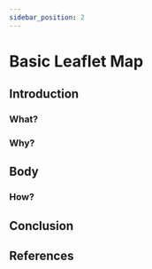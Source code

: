 ```yaml
---
sidebar_position: 2
---
```


# Basic Leaflet Map

## Introduction

### What?

### Why?

## Body

### How?

## Conclusion

## References
